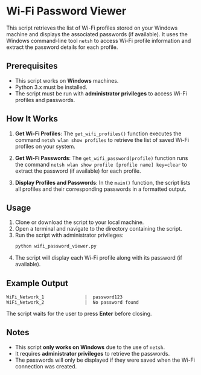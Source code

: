 # Wi-Fi Password Viewer

This script retrieves the list of Wi-Fi profiles stored on your Windows machine and displays the associated passwords (if available). It uses the Windows command-line tool `netsh` to access Wi-Fi profile information and extract the password details for each profile.

## Prerequisites
- This script works on **Windows** machines.
- Python 3.x must be installed.
- The script must be run with **administrator privileges** to access Wi-Fi profiles and passwords.

## How It Works
1. **Get Wi-Fi Profiles**: The `get_wifi_profiles()` function executes the command `netsh wlan show profiles` to retrieve the list of saved Wi-Fi profiles on your system.
   
2. **Get Wi-Fi Passwords**: The `get_wifi_password(profile)` function runs the command `netsh wlan show profile [profile name] key=clear` to extract the password (if available) for each profile.

3. **Display Profiles and Passwords**: In the `main()` function, the script lists all profiles and their corresponding passwords in a formatted output.

## Usage
1. Clone or download the script to your local machine.
2. Open a terminal and navigate to the directory containing the script.
3. Run the script with administrator privileges:
   ```bash
   python wifi_password_viewer.py
   ```
4. The script will display each Wi-Fi profile along with its password (if available).

## Example Output

```
WiFi_Network_1               |  password123
WiFi_Network_2               |  No password found
```

The script waits for the user to press **Enter** before closing.

## Notes
- This script **only works on Windows** due to the use of `netsh`.
- It requires **administrator privileges** to retrieve the passwords.
- The passwords will only be displayed if they were saved when the Wi-Fi connection was created.